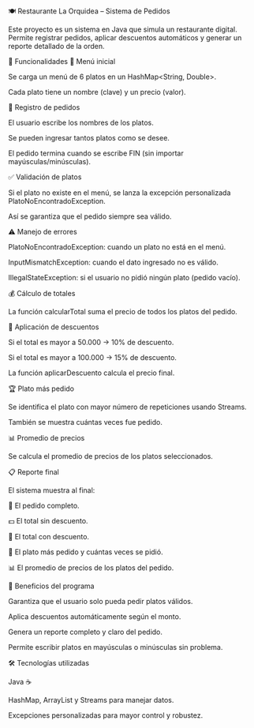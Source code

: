 🍽️ Restaurante La Orquidea – Sistema de Pedidos

Este proyecto es un sistema en Java que simula un restaurante digital.
Permite registrar pedidos, aplicar descuentos automáticos y generar un reporte detallado de la orden.

🚀 Funcionalidades
📜 Menú inicial

Se carga un menú de 6 platos en un HashMap<String, Double>.

Cada plato tiene un nombre (clave) y un precio (valor).

🛒 Registro de pedidos

El usuario escribe los nombres de los platos.

Se pueden ingresar tantos platos como se desee.

El pedido termina cuando se escribe FIN (sin importar mayúsculas/minúsculas).

✅ Validación de platos

Si el plato no existe en el menú, se lanza la excepción personalizada PlatoNoEncontradoException.

Así se garantiza que el pedido siempre sea válido.

⚠️ Manejo de errores

PlatoNoEncontradoException: cuando un plato no está en el menú.

InputMismatchException: cuando el dato ingresado no es válido.

IllegalStateException: si el usuario no pidió ningún plato (pedido vacío).

💰 Cálculo de totales

La función calcularTotal suma el precio de todos los platos del pedido.

🎉 Aplicación de descuentos

Si el total es mayor a 50.000 → 10% de descuento.

Si el total es mayor a 100.000 → 15% de descuento.

La función aplicarDescuento calcula el precio final.

🏆 Plato más pedido

Se identifica el plato con mayor número de repeticiones usando Streams.

También se muestra cuántas veces fue pedido.

📊 Promedio de precios

Se calcula el promedio de precios de los platos seleccionados.

📋 Reporte final

El sistema muestra al final:

📌 El pedido completo.

💵 El total sin descuento.

🎁 El total con descuento.

🥇 El plato más pedido y cuántas veces se pidió.

📊 El promedio de precios de los platos del pedido.

🎯 Beneficios del programa

Garantiza que el usuario solo pueda pedir platos válidos.

Aplica descuentos automáticamente según el monto.

Genera un reporte completo y claro del pedido.

Permite escribir platos en mayúsculas o minúsculas sin problema.

🛠️ Tecnologías utilizadas

Java ☕

HashMap, ArrayList y Streams para manejar datos.

Excepciones personalizadas para mayor control y robustez.
